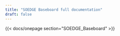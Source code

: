 ```yaml
---
title: "SOEDGE Baseboard full documentation"
draft: false
---
```


{{< docs/onepage section="SOEDGE_Baseboard" >}}
